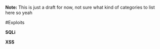 **Note:** This is just a draft for now, not sure what kind of categories to list here so yeah

#Exploits

**SQLi**

**XSS**
